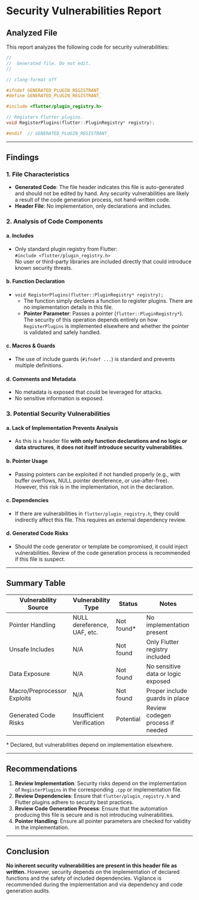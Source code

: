 # Security Vulnerabilities Report

## Analyzed File

This report analyzes the following code for security vulnerabilities:

```c++
//
//  Generated file. Do not edit.
//

// clang-format off

#ifndef GENERATED_PLUGIN_REGISTRANT_
#define GENERATED_PLUGIN_REGISTRANT_

#include <flutter/plugin_registry.h>

// Registers Flutter plugins.
void RegisterPlugins(flutter::PluginRegistry* registry);

#endif  // GENERATED_PLUGIN_REGISTRANT_
```

---

## Findings

### 1. File Characteristics

- **Generated Code**: The file header indicates this file is auto-generated and should not be edited by hand. Any security vulnerabilities are likely a result of the code generation process, not hand-written code.
- **Header File**: No implementation, only declarations and includes.

### 2. Analysis of Code Components

#### a. Includes

- Only standard plugin registry from Flutter:  
  `#include <flutter/plugin_registry.h>`  
  No user or third-party libraries are included directly that could introduce known security threats.

#### b. Function Declaration

- `void RegisterPlugins(flutter::PluginRegistry* registry);`
  - The function simply declares a function to register plugins. There are no implementation details in this file.
  - **Pointer Parameter**: Passes a pointer (`flutter::PluginRegistry*`). The security of this operation depends entirely on how `RegisterPlugins` is implemented elsewhere and whether the pointer is validated and safely handled.

#### c. Macros & Guards

- The use of include guards (`#ifndef ...`) is standard and prevents multiple definitions.

#### d. Comments and Metadata

- No metadata is exposed that could be leveraged for attacks.
- No sensitive information is exposed.

### 3. Potential Security Vulnerabilities

#### a. **Lack of Implementation Prevents Analysis**

- As this is a header file **with only function declarations and no logic or data structures**, **it does not itself introduce security vulnerabilities**.

#### b. **Pointer Usage**

- Passing pointers can be exploited if not handled properly (e.g., with buffer overflows, NULL pointer dereference, or use-after-free). However, this risk is in the implementation, not in the declaration.

#### c. **Dependencies**

- If there are vulnerabilities in `flutter/plugin_registry.h`, they could indirectly affect this file. This requires an external dependency review.

#### d. **Generated Code Risks**

- Should the code generator or template be compromised, it could inject vulnerabilities. Review of the code generation process is recommended if this file is suspect.

---

## Summary Table

| Vulnerability Source             | Vulnerability Type           | Status     | Notes                               |
|----------------------------------|------------------------------|------------|-------------------------------------|
| Pointer Handling                 | NULL dereference, UAF, etc.  | Not found* | No implementation present           |
| Unsafe Includes                  | N/A                          | Not found  | Only Flutter registry included      |
| Data Exposure                    | N/A                          | Not found  | No sensitive data or logic exposed  |
| Macro/Preprocessor Exploits      | N/A                          | Not found  | Proper include guards in place      |
| Generated Code Risks             | Insufficient Verification    | Potential  | Review codegen process if needed    |

\* Declared, but vulnerabilities depend on implementation elsewhere.

---

## Recommendations

1. **Review Implementation**: Security risks depend on the implementation of `RegisterPlugins` in the corresponding `.cpp` or implementation file.
2. **Review Dependencies**: Ensure that `flutter/plugin_registry.h` and Flutter plugins adhere to security best practices.
3. **Review Code Generation Process**: Ensure that the automation producing this file is secure and is not introducing vulnerabilities.
4. **Pointer Handling**: Ensure all pointer parameters are checked for validity in the implementation.

---

## Conclusion

**No inherent security vulnerabilities are present in this header file as written.** However, security depends on the implementation of declared functions and the safety of included dependencies. Vigilance is recommended during the implementation and via dependency and code generation audits.